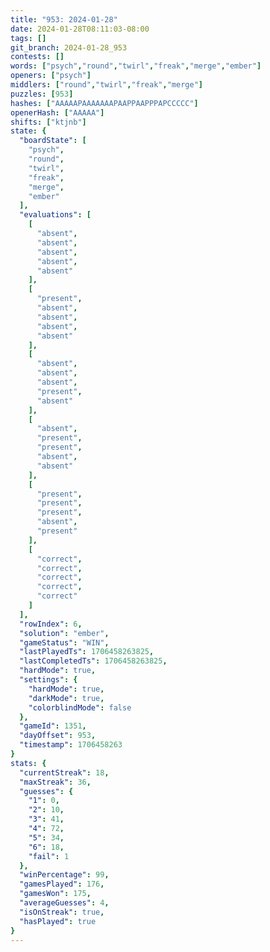 ```yaml
---
title: "953: 2024-01-28"
date: 2024-01-28T08:11:03-08:00
tags: []
git_branch: 2024-01-28_953
contests: []
words: ["psych","round","twirl","freak","merge","ember"]
openers: ["psych"]
middlers: ["round","twirl","freak","merge"]
puzzles: [953]
hashes: ["AAAAAPAAAAAAAPAAPPAAPPPAPCCCCC"]
openerHash: ["AAAAA"]
shifts: ["ktjnb"]
state: {
  "boardState": [
    "psych",
    "round",
    "twirl",
    "freak",
    "merge",
    "ember"
  ],
  "evaluations": [
    [
      "absent",
      "absent",
      "absent",
      "absent",
      "absent"
    ],
    [
      "present",
      "absent",
      "absent",
      "absent",
      "absent"
    ],
    [
      "absent",
      "absent",
      "absent",
      "present",
      "absent"
    ],
    [
      "absent",
      "present",
      "present",
      "absent",
      "absent"
    ],
    [
      "present",
      "present",
      "present",
      "absent",
      "present"
    ],
    [
      "correct",
      "correct",
      "correct",
      "correct",
      "correct"
    ]
  ],
  "rowIndex": 6,
  "solution": "ember",
  "gameStatus": "WIN",
  "lastPlayedTs": 1706458263825,
  "lastCompletedTs": 1706458263825,
  "hardMode": true,
  "settings": {
    "hardMode": true,
    "darkMode": true,
    "colorblindMode": false
  },
  "gameId": 1351,
  "dayOffset": 953,
  "timestamp": 1706458263
}
stats: {
  "currentStreak": 18,
  "maxStreak": 36,
  "guesses": {
    "1": 0,
    "2": 10,
    "3": 41,
    "4": 72,
    "5": 34,
    "6": 18,
    "fail": 1
  },
  "winPercentage": 99,
  "gamesPlayed": 176,
  "gamesWon": 175,
  "averageGuesses": 4,
  "isOnStreak": true,
  "hasPlayed": true
}
---
```

<!-- more -->
